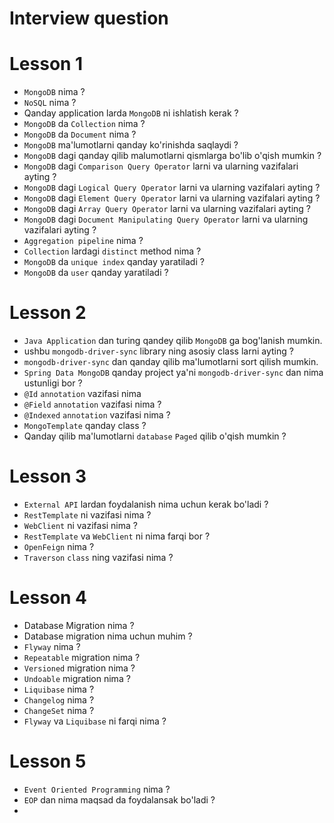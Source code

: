 # Interview question

# Lesson 1

* `MongoDB` nima ?
* `NoSQL` nima ?
* Qanday application larda `MongoDB` ni ishlatish kerak ?
* `MongoDB` da `Collection` nima ?
* `MongoDB` da `Document` nima ?
* `MongoDB` ma'lumotlarni qanday ko'rinishda saqlaydi ?
* `MongoDB` dagi qanday qilib malumotlarni qismlarga bo'lib o'qish mumkin ?
* `MongoDB` dagi `Comparison Query Operator` larni va ularning vazifalari ayting ?
* `MongoDB` dagi `Logical Query Operator`  larni va ularning vazifalari ayting ?
* `MongoDB` dagi `Element Query Operator`  larni va ularning vazifalari ayting ?
* `MongoDB` dagi `Array Query Operator`   larni va ularning vazifalari ayting ?
* `MongoDB` dagi `Document Manipulating Query Operator`   larni va ularning vazifalari ayting ?
* `Aggregation pipeline` nima ?
* `Collection` lardagi `distinct` method nima ?
* `MongoDB` da `unique index` qanday yaratiladi ?
* `MongoDB` da `user` qanday yaratiladi ?

# Lesson 2

* `Java Application` dan turing qandey qilib `MongoDB` ga bog'lanish mumkin.
* ushbu `mongodb-driver-sync` library ning asosiy class larni ayting ?
* `mongodb-driver-sync` dan qanday qilib ma'lumotlarni sort qilish mumkin.
* `Spring Data MongoDB` qanday project ya'ni `mongodb-driver-sync` dan nima ustunligi bor ?
* `@Id` `annotation` vazifasi nima
* `@Field` `annotation` vazifasi nima ?
* `@Indexed` `annotation` vazifasi nima ?
* `MongoTemplate` qanday class ?
* Qanday qilib ma'lumotlarni `database` `Paged`  qilib o'qish mumkin ?

# Lesson 3

* `External API` lardan foydalanish nima uchun kerak bo'ladi ?
* `RestTemplate` ni vazifasi nima ?
* `WebClient` ni vazifasi nima ?
* `RestTemplate` va `WebClient` ni nima farqi bor ?
* `OpenFeign` nima ?
* `Traverson` `class` ning vazifasi nima ?

# Lesson 4

* Database Migration nima ?
* Database migration nima uchun muhim ?
* `Flyway` nima ?
* `Repeatable` migration nima ?
* `Versioned` migration nima ?
* `Undoable` migration nima ?
* `Liquibase` nima ?
* `Changelog` nima ?
* `ChangeSet` nima ?
* `Flyway` va `Liquibase` ni farqi nima ?

# Lesson 5
* `Event Oriented Programming` nima ?
* `EOP` dan nima maqsad da foydalansak bo'ladi ?
* 